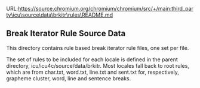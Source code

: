 URL:https://source.chromium.org/chromium/chromium/src/+/main:third_party\icu\source\data\brkitr\rules\README.md
<!--
Copyright (C) 2016 and later: Unicode, Inc. and others.
License & terms of use: http://www.unicode.org/copyright.html
-->

## Break Iterator Rule Source Data

This directory contains rule based break iterator rule files, one set per file.

The set of rules to be included for each locale is defined in the parent directory, icu/icu4c/source/data/brkitr. Most locales fall back to root rules, which are from char.txt, word.txt, line.txt and sent.txt for, respectively, grapheme cluster, word, line and sentence breaks.


